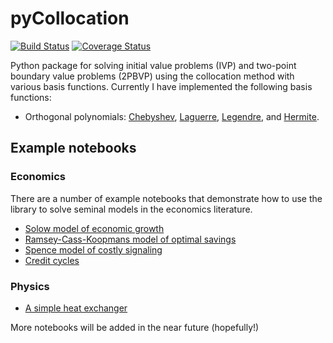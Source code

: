 # pyCollocation

[![Build Status](https://travis-ci.org/davidrpugh/pyCollocation.svg?branch=master)](https://travis-ci.org/davidrpugh/pyCollocation)
[![Coverage Status](https://coveralls.io/repos/davidrpugh/pyCollocation/badge.png)](https://coveralls.io/r/davidrpugh/pyCollocation)

Python package for solving initial value problems (IVP) and two-point boundary value problems (2PBVP) using the collocation method with various basis functions. Currently I have implemented the following basis functions:

* Orthogonal polynomials: [Chebyshev](http://en.wikipedia.org/wiki/Chebyshev_polynomials), [Laguerre](http://en.wikipedia.org/wiki/Laguerre_polynomials), [Legendre](http://en.wikipedia.org/wiki/Legendre_polynomials), and [Hermite](http://en.wikipedia.org/wiki/Hermite_polynomials).


## Example notebooks

### Economics
There are a number of example notebooks that demonstrate how to use the library to solve seminal models in the economics literature.

* [Solow model of economic growth](http://nbviewer.ipython.org/github/davidrpugh/pyCollocation/blob/master/examples/solow-model.ipynb)
* [Ramsey-Cass-Koopmans model of optimal savings](http://nbviewer.ipython.org/github/davidrpugh/pyCollocation/blob/master/examples/ramsey-model.ipynb)
* [Spence model of costly signaling](http://nbviewer.ipython.org/github/davidrpugh/pyCollocation/blob/master/examples/spence-model.ipynb)
* [Credit cycles](http://nbviewer.ipython.org/github/davidrpugh/pyCollocation/blob/master/examples/credit-cycles.ipynb)

### Physics

* [A simple heat exchanger](http://nbviewer.ipython.org/github/davidrpugh/pyCollocation/blob/master/examples/heat-exchanger.ipynb)

More notebooks will be added in the near future (hopefully!)
